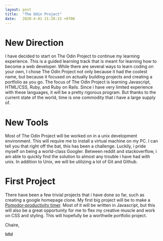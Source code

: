```yaml
---
layout: post
title:  "The Odin Project"
date:   2020-4-01 21:28:15 +0700
---
```


# New Direction

I have decided to start on The Odin Project to continue my learning experience. This is a guided learning track that is meant for learning how to become a web developer. While there are several ways to learn coding on your own, I chose The Odin Project not only because it had the coolest name, but because it focused on actually building projects and creating a portfolio as you go. The focus of The Odin Project is learning Javascript, HTML/CSS, Ruby, and Ruby on Rails. Since i have very limited experience with these languages, it will be a pretty rigorous program. But thanks to the current state of the world, time is one commodity that i have a large supply of.

# New Tools

Most of The Odin Project will be worked on in a unix development environment. This will require me to install a virtual machine on my PC. I can tell you that right off the bat, this has been a challenge. Luckily, i pride myself on being a world-class Googler. Between reddit and stackoverflow, i am able to quickly find the solution to almost any trouble i have had with unix. In addition to Unix, we will be utilizing a lot of Git and Github.

# First Project

There have been a few trivial projects that i have done so far, such as creating a google homepage clone. My first big project will be to make a [Pomodor-productivity timer](https://en.wikipedia.org/wiki/Pomodoro_Technique). Most of it will be written in Javascript, but this will also be a great opportunity for me to flex my creative muscle and work on CSS and styling. This will hopefully be a worthwile portfolio project.

Chaire,

MM

